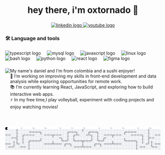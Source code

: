 <h1 align="center">hey there, i'm oxtornado 👋</h1>

###

<div align="center">
  <a href="https://www.linkedin.com/in/daniel-aduarteu/" target="_blank">
    <img src="https://img.shields.io/static/v1?message=LinkedIn&logo=linkedin&label=&color=0077B5&logoColor=white&labelColor=&style=for-the-badge" height="25" alt="linkedin logo"  />
  </a>
  <a href="https://www.youtube.com/@daniel9duarte" target="_blank">
    <img src="https://img.shields.io/static/v1?message=Youtube&logo=youtube&label=&color=FF0000&logoColor=white&labelColor=&style=for-the-badge" height="25" alt="youtube logo"  />
  </a>
</div>

###

<h3 align="left">🛠 Language and tools</h3>

###

<div align="left">
  <img src="https://cdn.jsdelivr.net/gh/devicons/devicon/icons/typescript/typescript-original.svg" height="40" alt="typescript logo"  />
  <img width="12" />
  <img src="https://img.shields.io/badge/MySQL-4479A1?logo=mysql&logoColor=white&style=for-the-badge" height="40" alt="mysql logo"  />
  <img width="12" />
  <img src="https://cdn.jsdelivr.net/gh/devicons/devicon/icons/javascript/javascript-original.svg" height="40" alt="javascript logo"  />
  <img width="12" />
  <img src="https://img.shields.io/badge/Linux-FCC624?logo=linux&logoColor=black&style=for-the-badge" height="40" alt="linux logo"  />
  <img width="12" />
  <img src="https://img.shields.io/badge/GNU Bash-4EAA25?logo=gnubash&logoColor=white&style=for-the-badge" height="40" alt="bash logo"  />
  <img width="12" />
  <img src="https://cdn.simpleicons.org/python/3776AB" height="40" alt="python logo"  />
  <img width="12" />
  <img src="https://img.shields.io/badge/React-61DAFB?logo=react&logoColor=black&style=for-the-badge" height="40" alt="react logo"  />
  <img width="12" />
  <img src="https://cdn.jsdelivr.net/gh/devicons/devicon/icons/figma/figma-original.svg" height="40" alt="figma logo"  />
</div>

###

<img align="left" height="158" src="https://i.pinimg.com/originals/89/50/5d/89505d16d932d8cca00011c78a54a69d.gif"  />

###

<p align="left">My name's daniel and I'm from colombia and a sushi enjoyer!<br>🔭 I’m working on improving my skills in front-end development and data analysis while exploring opportunities for remote work.<br>📚 I'm currently learning React, JavaScript, and exploring how to build interactive web apps.<br>⚡ In my free time,I play volleyball, experiment with coding projects and enjoy watching movies!</p>

###

<br clear="both">
<br clear="both">

<picture>
  <source media="(prefers-color-scheme: dark)" srcset="https://raw.githubusercontent.com/oxtornado/oxtornado/output/pacman-contribution-graph-dark.svg">
  <source media="(prefers-color-scheme: light)" srcset="https://raw.githubusercontent.com/oxtornado/oxtornado/output/pacman-contribution-graph.svg">
  <img alt="pacman contribution graph" src="https://raw.githubusercontent.com/oxtornado/oxtornado/output/pacman-contribution-graph.svg">
</picture>

###
